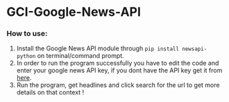 # GCI-Google-News-API
### How to use:
1) Install the Google News API module through `pip install newsapi-python` on terminal/command prompt.
2) In order to run the program successfully you have to edit the code and enter your google news API key, if you dont have the API key get it from [here](https://newsapi.org/s/google-news-api).
3) Run the program, get headlines and click search for the url to get more details on that context !
